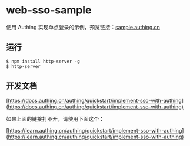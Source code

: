# web-sso-sample

使用 Authing 实现单点登录的示例，预览链接：[sample.authing.cn](https://sample.authing.cn)

## 运行

``` shell
$ npm install http-server -g
$ http-server
```

## 开发文档

[https://docs.authing.cn/authing/quickstart/implement-sso-with-authing](https://docs.authing.cn/authing/quickstart/implement-sso-with-authing)

如果上面的链接打不开，请使用下面这个：

[https://learn.authing.cn/authing/quickstart/implement-sso-with-authing](https://learn.authing.cn/authing/quickstart/implement-sso-with-authing)
